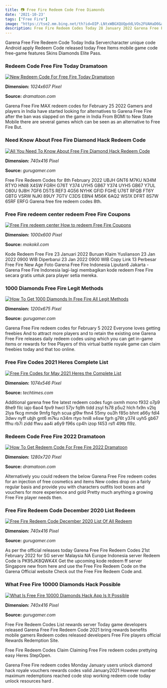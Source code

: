 ```yaml
---
title: 📷 Free Fire Redeem Code Free Diamonds
date: '2021-10-23'
tags: ["Free Fire"]
image: "https://tse2.mm.bing.net/th?id=OIP.LNtxWBGXQUQpddLVOs2FUAHaD0&amp;pid=15.1"
description: Free Fire Redeem Codes Today 28 January 2022 Garena Free Fire is an adventure driven battle royale game and has gained a lot of popularity during the ban of 
---
```




Garena Free Fire Redeem Code Today India Servercharacter unique code Android apply Redeem Code released today Free Items mobile game code free-game features Skins Diamonds Elite Pass.



###  Redeem Code Free Fire Today Dramatoon

[![New Redeem Code For Free Fire Today  Dramatoon](https://i.pinimg.com/originals/f9/37/aa/f937aac42ee17d552b5a5c3966934b68.jpg)](https://i.pinimg.com/originals/f9/37/aa/f937aac42ee17d552b5a5c3966934b68.jpg)


**Dimension:** _1024x607 Pixel_ 

**Source:** _dramatoon.com_ 


Garena Free Fire MAX redeem codes for February 25 2022 Gamers and players in India have started looking for alternatives to Garena Free Fire after the ban was slapped on the game in India From BGMI to New State Mobile there are several games which can be seen as an alternative to Free Fire But.


###  Need Know About Free Fire Diamond Hack Redeem Code

[![All You Need To Know About Free Fire Diamond Hack Redeem Code](https://img.gurugamer.com/resize/740x-/2020/08/04/free-fire-unlimied-diamonds-and-gold-coins-42ab.jpg)](https://img.gurugamer.com/resize/740x-/2020/08/04/free-fire-unlimied-diamonds-and-gold-coins-42ab.jpg)


**Dimension:** _740x416 Pixel_ 

**Source:** _gurugamer.com_ 


Free Fire Redeem Codes for 8th February 2022 UBJH GNT6 M7KU N34M RTYO HNI8 X4SW FGRH G76T Y374 UYH5 GB67 Y374 UYH5 GB67 Y7UL O80U 9J8H 7GF6 D5TS REF3 4G56 NYHK GFID FGHE U76T RFQB FT6Y GBTG VSRW NJKI 89UY 7GTV C3DS EBN4 M56K 6AQ2 WS1X DFRT 8S7W 65RF ERFG Garena free fire redeem codes 8th.


### Free Fire redeem center redeem Free Fire Coupons 

[![Free Fire redeem center  How to redeem Free Fire Coupons ](https://www.talkesport.com/wp-content/uploads/free-fire-redeem.jpg)](https://www.talkesport.com/wp-content/uploads/free-fire-redeem.jpg)


**Dimension:** _1000x600 Pixel_ 

**Source:** _mokokil.com_ 


Kode Redeem Free Fire 23 Januari 2022 Buruan Klaim Yuslianson 23 Jan 2022 0900 WIB Diperbarui 23 Jan 2022 0900 WIB Copy Link 13 Perbesar Free Fire New Age Foto Garena Free Fire Indonesia Liputan6 Jakarta - Garena Free Fire Indonesia lagi-lagi membagikan kode redeem Free Fire secara gratis untuk para player setia mereka.


###  1000 Diamonds Free Fire Legit Methods

[![How To Get 1000 Diamonds In Free Fire All Legit Methods](https://img.gurugamer.com/resize/1200x-/2020/12/18/how-to-get-1000-diamonds-in-free-fire-42db.jpg)](https://img.gurugamer.com/resize/1200x-/2020/12/18/how-to-get-1000-diamonds-in-free-fire-42db.jpg)


**Dimension:** _1200x675 Pixel_ 

**Source:** _gurugamer.com_ 


Garena Free Fire redeem codes for February 5 2022 Everyone loves getting freebies And to attract more players and to retain the existing one Garena Free Fire releases daily redeem codes using which you can get in-game items or rewards for free Players of this virtual battle royale game can claim freebies today and that too online.


### Free Fire Codes 2021 Heres Complete List 

[![Free Fire Codes for May 2021 Heres the Complete List ](https://1734811051.rsc.cdn77.org/data/images/full/384686/free-fire-may-2021-complete-code-list-redeeming-them-heres-how-to-get-free-diamonds.png)](https://1734811051.rsc.cdn77.org/data/images/full/384686/free-fire-may-2021-complete-code-list-redeeming-them-heres-how-to-get-free-diamonds.png)


**Dimension:** _1074x546 Pixel_ 

**Source:** _techtimes.com_ 


Additional garena free fire latest redeem codes fugn oxmh mono f932 o7p9 8he9 filc iajo 6ao4 fpv9 hwcl 57jv fq9h tidd zsyl fs78 p5u2 hlch fx9n v2lq 2lya fkcg mmde 9mfg fqyh scua gl9w fhn4 55my ou3h f85o bhnt a66y fdl4 3dwv nyff ubjh gnt6 m7ku n34m rtyo hni8 x4sw fgrh g76t y374 uyh5 gb67 ffhu rb7i zidd ffwu aa4i a6y9 f96s cp4h izop f453 rsfl 49tb fl9z.


###  Redeem Code Free Fire 2022 Dramatoon

[![How To Get Redeem Code For Free Fire 2022  Dramatoon](https://i.ytimg.com/vi/O0-UlbJIhZs/maxresdefault.jpg)](https://i.ytimg.com/vi/O0-UlbJIhZs/maxresdefault.jpg)


**Dimension:** _1280x720 Pixel_ 

**Source:** _dramatoon.com_ 


Alternatively you could redeem the below Garena Free Fire redeem codes for an injection of free cosmetics and items New codes drop on a fairly regular basis and provide you with characters outfits loot boxes and vouchers for more experience and gold Pretty much anything a growing Free Fire player needs then.


### Free Fire Redeem Code December 2020 List Redeem 

[![Free Fire Redeem Code December 2020  List Of All Redeem ](https://img.gurugamer.com/resize/740x-/2020/12/18/free-fire-wukong-redeem-codes-2020-813a.jpg)](https://img.gurugamer.com/resize/740x-/2020/12/18/free-fire-wukong-redeem-codes-2020-813a.jpg)


**Dimension:** _740x416 Pixel_ 

**Source:** _gurugamer.com_ 


As per the official releases today Garena Free Fire Redeem Codes 21st February 2022 for SG server Malaysia NA Europe Indonesia server Redeem Code is PK95JK8QWK4X Get the upcoming kode redeem ff server Singapore new from here and use the Free Fire Redeem Code on the Garena Official website Check out the Free Fire Redeem Code and.


### What Free Fire 10000 Diamonds Hack Possible 

[![What Is Free Fire 10000 Diamonds Hack App Is It Possible ](https://img.gurugamer.com/resize/740x-/2020/08/01/maxresdefault-f91a.jpg)](https://img.gurugamer.com/resize/740x-/2020/08/01/maxresdefault-f91a.jpg)


**Dimension:** _740x416 Pixel_ 

**Source:** _gurugamer.com_ 



Free Fire Redeem Codes List rewards server Today game developers released Garena Free Fire Redeem Code 2021 bring rewards benefits mobile gamers Redeem codes released developers Free Fire players official Rewards Redemption Site.


Free Fire Redeem Codes Claim Claiming Free Fire redeem codes prettying easy Heres StepOpen.


 Garena Free Fire redeem codes Monday January users unlock diamond hack royale vouchers rewards codes valid January2021 However number maximum redemptions reached code stop working redeem code today unlock resources hard .




